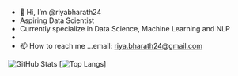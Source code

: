 - 👋 Hi, I’m @riyabharath24
-  Aspiring Data Scientist
-  Currently specialize in Data Science, Machine Learning and NLP
-  
- 📫 How to reach me ...email: riya.bharath24@gmail.com

![GitHub Stats](https://github-readme-stats.vercel.app/api?username=riyabharath24&theme=radical)
[![Top Langs](https://github-readme-stats.vercel.app/api/top-langs/?username=riyabharath24&layout=compact)]
<!---
riyabharath24/riyabharath24 is a ✨ special ✨ repository because its `README.md` (this file) appears on your GitHub profile.
You can click the Preview link to take a look at your changes.
--->
